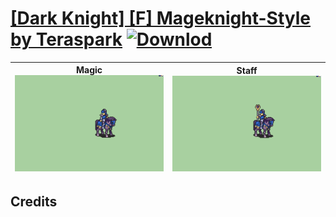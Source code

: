# [\[Dark Knight\] \[F\] Mageknight-Style by Teraspark](./) [![Downlod](https://img.shields.io/badge/Download--red?style=social&logo=github)](https://minhaskamal.github.io/DownGit/#/home?url=https://github.com/Klokinator/FE-Repo/tree/main/Battle%20Animations%2FMounted%20-%20Valks%2C%20MKs%2C%20Magi%2F%5BDark%20Knight%5D%20%5BF%5D%20Mageknight-Style%20by%20Teraspark)

| <b>Magic</b><br/><img alt="Magic animation" src="./6.%20Magic/Magic.gif"/> | <b>Staff</b><br/><img alt="Staff animation" src="./7.%20Staff/Staff.gif"/> |
| :---: | :---: |

## Credits



